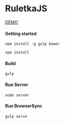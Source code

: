 RuletkaJS
=========
[DEMO](http://www.ruletkajs.com/)

#### Getting started
```npm install -g gulp bower```

```npm install ```

#### Build
```gulp ```

#### Run Server
```node server ```

#### Run BrowserSync
```gulp serve ```